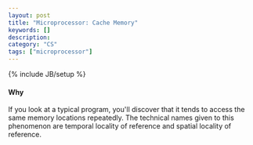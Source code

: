 ```yaml
---
layout: post
title: "Microprocessor: Cache Memory"
keywords: []
description: 
category: "CS" 
tags: ["microprocessor"]
---
```

{% include JB/setup %}

#### Why
If you look at a typical program, you'll discover that it tends to access the same memory locations repeatedly. 
The technical names given to this phenomenon are temporal locality of reference and spatial locality
of reference.
